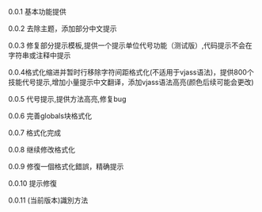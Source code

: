 0.0.1 基本功能提供

0.0.2 去除主题，添加部分中文提示

0.0.3 修复部分提示模板,提供一个提示单位代号功能（测试版）,代码提示不会在字符串或注释中提示

0.0.4格式化缩进并暂时行移除字符间距格式化(不适用于vjass语法)，提供800个技能代号提示,增加小量提示中文翻译，添加vjass语法高亮(颜色后续可能会更改)

0.0.5 代号提示,提供方法高亮,修复bug

0.0.6 完善globals块格式化

0.0.7 格式化完成

0.0.8 继续修改格式化

0.0.9 修復一個格式化錯誤，精确提示

0.0.10 提示修復

0.0.11 (当前版本)識別方法


